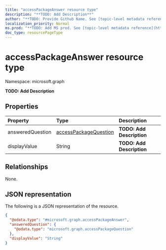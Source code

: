 ```yaml
---
title: "accessPackageAnswer resource type"
description: "**TODO: Add Description**"
author: "**TODO: Provide Github Name. See [topic-level metadata reference](https://msgo.azurewebsites.net/add/document/guidelines/metadata.html#topic-level-metadata)**"
localization_priority: Normal
ms.prod: "**TODO: Add MS prod. See [topic-level metadata reference](https://msgo.azurewebsites.net/add/document/guidelines/metadata.html#topic-level-metadata)**"
doc_type: resourcePageType
---
```


# accessPackageAnswer resource type

Namespace: microsoft.graph



**TODO: Add Description**

## Properties
|Property|Type|Description|
|:---|:---|:---|
|answeredQuestion|[accessPackageQuestion](../resources/accesspackagequestion.md)|**TODO: Add Description**|
|displayValue|String|**TODO: Add Description**|

## Relationships
None.

## JSON representation
The following is a JSON representation of the resource.
<!-- {
  "blockType": "resource",
  "@odata.type": "microsoft.graph.accessPackageAnswer"
}
-->
``` json
{
  "@odata.type": "#microsoft.graph.accessPackageAnswer",
  "answeredQuestion": {
    "@odata.type": "microsoft.graph.accessPackageQuestion"
  },
  "displayValue": "String"
}
```

